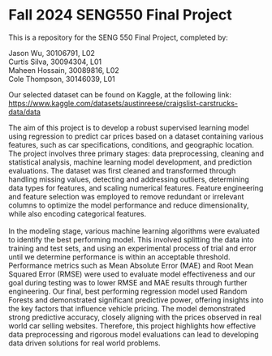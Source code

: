 # Fall 2024 SENG550 Final Project

This is a repository for the SENG 550 Final Project, completed by:

Jason Wu, 30106791, L02 </br>
Curtis Silva, 30094304, L01 </br>
Maheen Hossain, 30089816, L02 </br>
Cole Thompson, 30146039, L01 </br>

Our selected dataset can be found on Kaggle, at the following link: https://www.kaggle.com/datasets/austinreese/craigslist-carstrucks-data/data

The aim of this project is to develop a robust supervised learning model using regression to predict car prices based on a dataset containing various features, such as car specifications, conditions, and geographic location. The project involves three primary stages: data preprocessing, cleaning and statistical analysis, machine learning model development, and prediction evaluations. The dataset was first cleaned and transformed through handling missing values, detecting and addressing outliers, determining data types for features, and scaling numerical features. Feature engineering and feature selection was employed to remove redundant or irrelevant columns to optimize the model performance and reduce dimensionality, while also encoding categorical features.
</br>
</br>
In the modeling stage, various machine learning algorithms were evaluated to identify the best performing model. This involved splitting the data into training and test sets, and using an experimental process of trial and error until we determine performance is within an acceptable threshold. Performance metrics such as Mean Absolute Error (MAE) and Root Mean Squared Error (RMSE) were used to evaluate model effectiveness and our goal during testing was to lower RMSE and MAE results through further engineering. Our final, best performing regression model used Random Forests and demonstrated significant predictive power, offering insights into the key factors that influence vehicle pricing. The model demonstrated strong predictive accuracy, closely aligning with the prices observed in real world car selling websites. Therefore, this project highlights how effective data preprocessing and rigorous model evaluations can lead to developing data driven solutions for real world problems.
